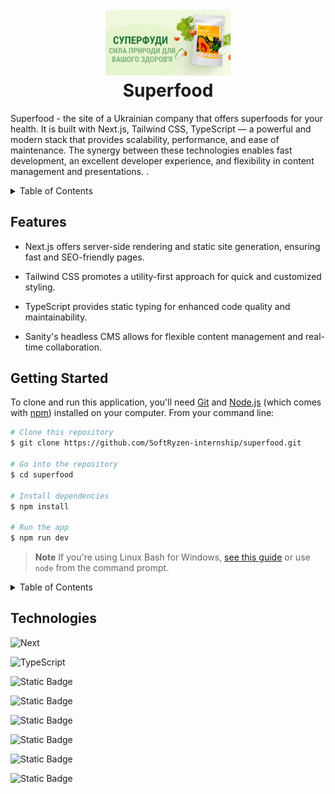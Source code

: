 <h1 align="center">
  <br>
  <a href="https://superfood.vercel.app/"><img src="/public/images/og-image/ogp-image.jpg" alt="Superfood" width="200"></a>
  <br>
Superfood
  <br>
</h1>

Superfood - the site of a Ukrainian company that offers superfoods for your
health. It is built with Next.js, Tailwind CSS, TypeScript — a powerful and
modern stack that provides scalability, performance, and ease of maintenance.
The synergy between these technologies enables fast development, an excellent
developer experience, and flexibility in content management and presentations. .

<!-- TABLE OF CONTENTS -->
<details>
  <summary>Table of Contents</summary>
  <ul>
    <li><a href="#features">Features</a></li>
    <li><a href="#getting-started">Getting Started</a></li>
    <li><a href="#technologies">Technologies</a></li>
    <li><a href="#components-api">Components API</a></li>
    <li><a href="#Contributors">Contributors</a></li>
    <li><a href="#acknowledgments">Acknowledgments</a></li>
  </ul>
</details>

## Features

- Next.js offers server-side rendering and static site generation, ensuring fast
  and SEO-friendly pages.

- Tailwind CSS promotes a utility-first approach for quick and customized
  styling.

- TypeScript provides static typing for enhanced code quality and
  maintainability.

- Sanity's headless CMS allows for flexible content management and real-time
  collaboration.

## Getting Started

To clone and run this application, you'll need [Git](https://git-scm.com) and
[Node.js](https://nodejs.org/en/download/) (which comes with
[npm](http://npmjs.com)) installed on your computer. From your command line:

```bash
# Clone this repository
$ git clone https://github.com/SoftRyzen-internship/superfood.git

# Go into the repository
$ cd superfood

# Install dependencies
$ npm install

# Run the app
$ npm run dev
```

> **Note** If you're using Linux Bash for Windows,
> [see this guide](https://www.howtogeek.com/261575/how-to-run-graphical-linux-desktop-applications-from-windows-10s-bash-shell/)
> or use `node` from the command prompt.

<!-- TABLE OF CONTENTS -->
<details>
  <summary>Table of Contents</summary>
  - Logo

| Prop        | Default | Description                                           |
| ----------- | ------- | ----------------------------------------------------- |
| `path`      | --      | required, `header` or `footer` and styled is changing |
| `className` | `""`    | optinal, `string` add tailwind styles                 |

- ScrollLink

| Prop        | Default | Description                                                                                                                                  |
| ----------- | ------- | -------------------------------------------------------------------------------------------------------------------------------------------- |
| `label`     | --      | required, `string` button's text                                                                                                             |
| `href`      | --      | required, `string` path to page or name of id section for scroll, examples 'policy' or '#sectionId'                                          |
| `variant`   | --      | required, `string` 'primary', 'secondary', 'primary2' see UiKIt (Buttons), 'navlink' for NavBar (desktop, mobile), "policy" for policy page; |
| `className` | `""`    | optinal, `string` add tailwind styles                                                                                                        |

- Button

| Prop        | Default     | Description                                                                       |
| ----------- | ----------- | --------------------------------------------------------------------------------- |
| `label`     | --          | required, `string` button's text                                                  |
| `variant`   | --          | required, `string` 'primary' see UiKIt (Buttons), 'readmore' for comments button; |
| `type`      | `button`    | optinal, `string` 'button''submit'                                                |
| `onCLick`   | `undefined` | optinal, `() => void` , add the function                                          |
| `className` | `""`        | optinal, `string` add tailwind styles                                             |

- Modal

| Prop        | Default     | Description                                                                                                |
| ----------- | ----------- | ---------------------------------------------------------------------------------------------------------- |
| `children`  | --          | optional, `ReactNode` content of the modal window with own styles                                          |
| `isOpen`    | --          | required, `boolean` - current state of modal                                                               |
| `close`     | `undefined` | required, `() => void`, add the function for closeModal                                                    |
| `variant`   | --          | required, `string` "comments" - for comments modal, "burger" - for burgerMenu, "simple" - for other modals |
| `className` | `""`        | optinal, `string` add tailwind styles                                                                      |

- ProductAction

| Prop   | Default | Description                                                          |
| ------ | ------- | -------------------------------------------------------------------- |
| `data` | menu    | Taka data productAction with massive :id: `number`, action: `string` |

- Telephones

| Prop        | Default | Description                                             |
| ----------- | ------- | ------------------------------------------------------- |
| `path`      | --      | required, `contacts` or `footer` and styled is changing |
| `className` | `""`    | optinal, `string` add tailwind styles                   |

- CardsBenefits

| Prop   | Default | Description                       |
| ------ | ------- | --------------------------------- |
| `icon` | --      | `JSX.Element`and show icons       |
| `text` | ---     | `string`, text can change in data |
| `id`   | ---     | `number`, text can change in data |

- SocialMedia

| Prop        | Default | Description                              |
| ----------- | ------- | ---------------------------------------- |
| `section`   | menu    | required, `menu`, `contacts` or `footer` |
| `className` | --      | optinal, `string` add tailwind styles    |

- ProductCard

| Prop               | Default | Description                                                    |
| ------------------ | ------- | -------------------------------------------------------------- |
| `img`              | -       | required, `string`, image url                                  |
| `imgBg`            | -       | required, `beans`, `wheat`, `vegetables`, `corn`, or `seaweed` |
| `alt`              | -       | required, `string`, image description                          |
| `name`             | -       | required, `string`, product name                               |
| `descriptionItems` | -       | required, `string`,product description                         |
| `link`             | -       | required, `string`, link to product page                       |
| `buttonText`       | -       | required, `string`, text for button                            |

- ProductPreference

| Prop   | Default | Description                                                                  |
| ------ | ------- | ---------------------------------------------------------------------------- |
| `data` | menu    | Taka data productPreference with massive :id: `number`, preference: `string` |

</details>

## Technologies

![Next](https://img.shields.io/badge/next.js-000000?style=for-the-badge&logo=nextdotjs&logoColor=white)

![TypeScript](https://img.shields.io/badge/TypeScript-black?style=for-the-badge&logo=typescript)

![Static Badge](https://img.shields.io/badge/tailwind-black?style=for-the-badge&logo=tailwindcss)

![Static Badge](https://img.shields.io/badge/sanity-black?style=for-the-badge&logo=sanity)

![Static Badge](https://img.shields.io/badge/React_Hook_Form-black?style=for-the-badge&logo=React%20Hook%20Form&link=https%3A%2F%2Freact-hook-form.com%2F)

![Static Badge](https://img.shields.io/badge/swiper-black?style=for-the-badge&logo=swiper&logoColor=blue&link=https%3A%2F%2Fswiperjs.com%2F)

![Static Badge](https://img.shields.io/badge/headlessui-black?style=for-the-badge&logo=headlessui&logoColor=blue&link=https%3A%2F%2Fheadlessui.com%2F)

![Static Badge](https://img.shields.io/badge/React_Hook_Form-black?style=for-the-badge&logo=React%20Hook%20Form&labelColor=white)
